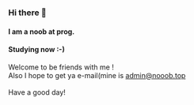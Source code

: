### Hi there 👋
#### I am a noob at prog.
#### Studying now :-)

Welcome to be friends with me !<br>
Also I hope to get ya e-mail(mine is admin@nooob.top<br>
<br>
Have a good day!

<!--
**Nooob-dy/Nooob-dy** is a ✨ _special_ ✨ repository because its `README.md` (this file) appears on your GitHub profile.

Here are some ideas to get you started:

- 🔭 I’m currently working on ...
- 🌱 I’m currently learning ...
- 👯 I’m looking to collaborate on ...
- 🤔 I’m looking for help with ...
- 💬 Ask me about ...
- 📫 How to reach me: ...
- 😄 Pronouns: ...
- ⚡ Fun fact: ...
-->
